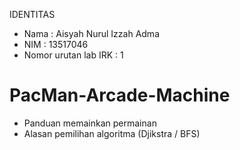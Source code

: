 IDENTITAS

- Nama  : Aisyah Nurul Izzah Adma
- NIM   : 13517046
- Nomor urutan lab IRK  : 1

# PacMan-Arcade-Machine

- Panduan memainkan permainan
- Alasan pemilihan algoritma (Djikstra / BFS)